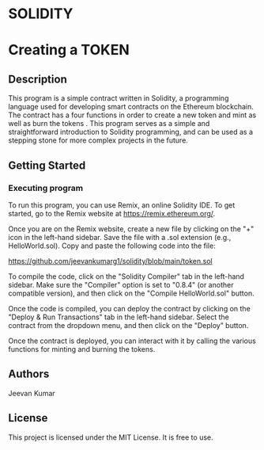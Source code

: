 # SOLIDITY
# Creating a TOKEN

## Description

This program is a simple contract written in Solidity, a programming language used for developing smart contracts on the Ethereum blockchain. The contract has a four functions in order to create a new token and mint as well as burn the tokens . This program serves as a simple and straightforward introduction to Solidity programming, and can be used as a stepping stone for more complex projects in the future.

## Getting Started

### Executing program

To run this program, you can use Remix, an online Solidity IDE. To get started, go to the Remix website at https://remix.ethereum.org/.

Once you are on the Remix website, create a new file by clicking on the "+" icon in the left-hand sidebar. Save the file with a .sol extension (e.g., HelloWorld.sol). Copy and paste the following code into the file:

https://github.com/jeevankumarg1/solidity/blob/main/token.sol

To compile the code, click on the "Solidity Compiler" tab in the left-hand sidebar. Make sure the "Compiler" option is set to "0.8.4" (or another compatible version), and then click on the "Compile HelloWorld.sol" button.

Once the code is compiled, you can deploy the contract by clicking on the "Deploy & Run Transactions" tab in the left-hand sidebar. Select the contract from the dropdown menu, and then click on the "Deploy" button.

Once the contract is deployed, you can interact with it by calling the various functions for minting and burning the tokens.

## Authors
 
Jeevan Kumar


## License

This project is licensed under the MIT License.
It is free to use.
